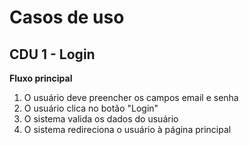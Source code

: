 # Casos de uso

## CDU 1 - Login

**Fluxo principal**

1. O usuário deve preencher os campos email e senha
2. O usuário clica no botão "Login"
3. O sistema valida os dados do usuário
4. O sistema redireciona o usuário à página principal
